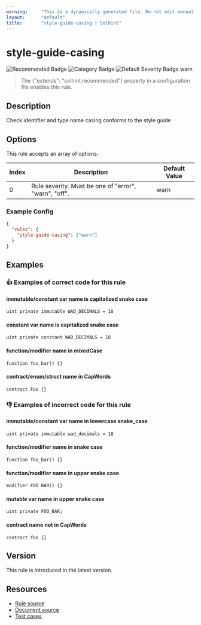 ```yaml
---
warning:     "This is a dynamically generated file. Do not edit manually."
layout:      "default"
title:       "style-guide-casing | Solhint"
---
```


# style-guide-casing
![Recommended Badge](https://img.shields.io/badge/-Recommended-brightgreen)
![Category Badge](https://img.shields.io/badge/-Style%20Guide%20Rules-informational)
![Default Severity Badge warn](https://img.shields.io/badge/Default%20Severity-warn-yellow)
> The {"extends": "solhint:recommended"} property in a configuration file enables this rule.


## Description
Check identifier and type name casing conforms to the style guide

## Options
This rule accepts an array of options:

| Index | Description                                           | Default Value |
| ----- | ----------------------------------------------------- | ------------- |
| 0     | Rule severity. Must be one of "error", "warn", "off". | warn          |


### Example Config
```json
{
  "rules": {
    "style-guide-casing": ["warn"]
  }
}
```


## Examples
### 👍 Examples of **correct** code for this rule

#### immutable/constant var name is capitalized snake case

```solidity
uint private immutable WAD_DECIMALS = 18
```

#### constant var name is capitalized snake case

```solidity
uint private constant WAD_DECIMALS = 18
```

#### function/modifier name in mixedCase

```solidity
function foo_bar() {}
```

#### contract/enum/struct name in CapWords

```solidity
contract Foo {}
```

### 👎 Examples of **incorrect** code for this rule

#### immutable/constant var name in lowercase snake_case

```solidity
uint private immutable wad_decimals = 18
```

#### function/modifier name in snake case

```solidity
function foo_bar() {}
```

#### function/modifier name in upper snake case

```solidity
modifier FOO_BAR() {}
```

#### mutable var name in upper snake case

```solidity
uint private FOO_BAR;
```

#### contract name not in CapWords

```solidity
contract foo {}
```

## Version
This rule is introduced in the latest version.

## Resources
- [Rule source](https://github.com/solhint-community/solhint-community/tree/master/lib/rules/naming/style-guide-casing.js)
- [Document source](https://github.com/solhint-community/solhint-community/tree/master/docs/rules/naming/style-guide-casing.md)
- [Test cases](https://github.com/solhint-community/solhint-community/tree/master/test/rules/naming/style-guide-casing.js)

